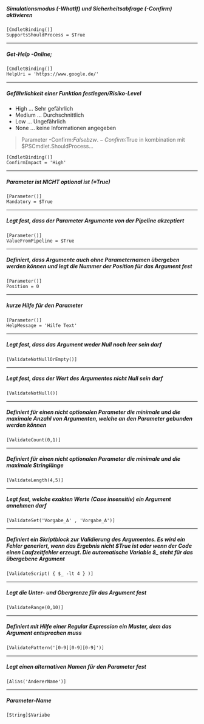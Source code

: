 ##### Simulationsmodus (-WhatIf) und Sicherheitsabfrage (-Confirm) aktivieren
```
[CmdletBinding()]
SupportsShouldProcess = $True
```
---
##### Get-Help <function> -Online;
```
[CmdletBinding()]
HelpUri = 'https://www.google.de/'
```
---
##### Gefährlichkeit einer Funktion festlegen/Risiko-Level
* High   ... Sehr gefährlich
* Medium ... Durchschnittlich
* Low    ... Ungefährlich
* None   ... keine Informationen angegeben
> Parameter -Confirm:$False bzw. -Confirm:$True in kombination mit $PSCmdlet.ShouldProcess...
```
[CmdletBinding()]
ConfirmImpact = 'High'
```
---

##### Parameter ist NICHT optional ist (=True)
```
[Parameter()]
Mandatory = $True
```
---
##### Legt fest, dass der Parameter Argumente von der Pipeline akzeptiert
```
[Parameter()]
ValueFromPipeline = $True
```
---
##### Definiert, dass Argumente auch ohne Parameternamen übergeben werden können und legt die Nummer der Position für das Argument fest
```
[Parameter()]
Position = 0
```
---
##### kurze Hilfe für den Parameter
```
[Parameter()]
HelpMessage = 'Hilfe Text'
```
---
##### Legt fest, dass das Argument weder Null noch leer sein darf
```
[ValidateNotNullOrEmpty()]
```
---
##### Legt fest, dass der Wert des Argumentes nicht Null sein darf
```
[ValidateNotNull()]
```
---
##### Definiert für einen nicht optionalen Parameter die minimale und die maximale Anzahl von Argumenten, welche an den Parameter gebunden werden können
```
[ValidateCount(0,1)]
```
---
##### Definiert für einen nicht optionalen Parameter die minimale und die maximale Stringlänge
```
[ValidateLength(4,5)]
```
---
##### Legt fest, welche exakten Werte (Case insensitiv) ein Argument annehmen darf
```
[ValidateSet('Vorgabe_A' , 'Vorgabe_A')]
```
---
##### Definiert ein Skriptblock zur Validierung des Argumentes. Es wird ein Fehler generiert, wenn das Ergebnis nicht $True ist oder wenn der Code einen Laufzeitfehler erzeugt. Die automatische Variable $_ steht für das übergebene Argument
```
[ValidateScript( { $_ -lt 4 } )]
```
---
##### Legt die Unter- und Obergrenze für das Argument fest
```
[ValidateRange(0,10)]
```
---
##### Definiert mit Hilfe einer Regular Expression ein Muster, dem das Argument entsprechen muss
```
[ValidatePattern('[0-9][0-9][0-9]')]
```
---
##### Legt einen alternativen Namen für den Parameter fest
```
[Alias('AndererName')]
```
---
##### Parameter-Name
```
[String]$Variabe
```
